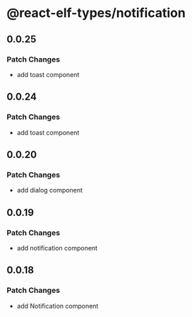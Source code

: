 # @react-elf-types/notification

## 0.0.25

### Patch Changes

- add toast component

## 0.0.24

### Patch Changes

- add toast component

## 0.0.20

### Patch Changes

- add dialog component

## 0.0.19

### Patch Changes

- add notification component

## 0.0.18

### Patch Changes

- add Notification component
